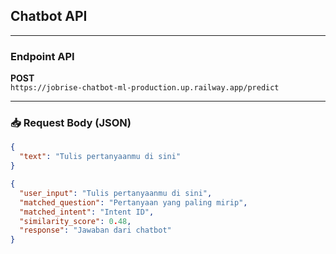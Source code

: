 ## Chatbot API
---

### Endpoint API
**POST**  
`https://jobrise-chatbot-ml-production.up.railway.app/predict`

---

### 📥 Request Body (JSON)

```json
{
  "text": "Tulis pertanyaanmu di sini"
}

{
  "user_input": "Tulis pertanyaanmu di sini",
  "matched_question": "Pertanyaan yang paling mirip",
  "matched_intent": "Intent ID",
  "similarity_score": 0.48,
  "response": "Jawaban dari chatbot"
}

